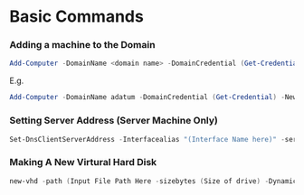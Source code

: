 # Basic Commands
### Adding a machine to the Domain
```PowerShell
Add-Computer -DomainName <domain name> -DomainCredential (Get-Credential) -NewName <name>
```

E.g.
```PowerShell
Add-Computer -DomainName adatum -DomainCredential (Get-Credential) -NewName WS01
```


### Setting Server Address (Server Machine Only)
```Powershell
Set-DnsClientServerAddress -Interfacealias "(Interface Name here)" -serveraddress (New IP Address Here)
```

### Making A New Virtural Hard Disk 
```Powershell
new-vhd -path (Input File Path Here -sizebytes (Size of drive) -Dynamic (Can be Fixed, Diferencial)
```


